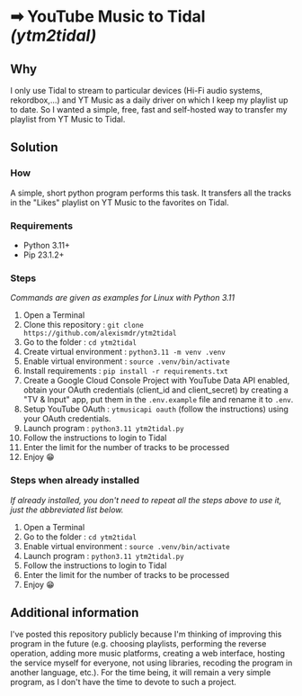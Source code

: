 # ➡ YouTube Music to Tidal *(ytm2tidal)*
## Why
I only use Tidal to stream to particular devices (Hi-Fi audio systems, rekordbox,...) and YT Music as a daily driver on which I keep my playlist up to date. So I wanted a simple, free, fast and self-hosted way to transfer my playlist from YT Music to Tidal.
## Solution
### How
A simple, short python program performs this task. It transfers all the tracks in the "Likes" playlist on YT Music to the favorites on Tidal.
### Requirements
- Python 3.11+
- Pip 23.1.2+
### Steps
*Commands are given as examples for Linux with Python 3.11*
1. Open a Terminal
2. Clone this repository : `git clone https://github.com/alexismdr/ytm2tidal`
3. Go to the folder : `cd ytm2tidal`
4. Create virtual environment : `python3.11 -m venv .venv`
5. Enable virtual environment : `source .venv/bin/activate`
6. Install requirements : `pip install -r requirements.txt`
7. Create a Google Cloud Console Project with YouTube Data API enabled, obtain your OAuth credentials (client_id and client_secret) by creating a "TV & Input" app, put them in the `.env.example` file and rename it to `.env`.
8. Setup YouTube OAuth : `ytmusicapi oauth` (follow the instructions) using your OAuth credentials.
9. Launch program : `python3.11 ytm2tidal.py`
10. Follow the instructions to login to Tidal
11. Enter the limit for the number of tracks to be processed
12. Enjoy 😁
### Steps when already installed
*If already installed, you don't need to repeat all the steps above to use it, just the abbreviated list below.*
1. Open a Terminal
2. Go to the folder : `cd ytm2tidal`
3. Enable virtual environment : `source .venv/bin/activate`
4. Launch program : `python3.11 ytm2tidal.py`
5. Follow the instructions to login to Tidal
6. Enter the limit for the number of tracks to be processed
7. Enjoy 😁
## Additional information
I've posted this repository publicly because I'm thinking of improving this program in the future (e.g. choosing playlists, performing the reverse operation, adding more music platforms, creating a web interface, hosting the service myself for everyone, not using libraries, recoding the program in another language, etc.). For the time being, it will remain a very simple program, as I don't have the time to devote to such a project.


